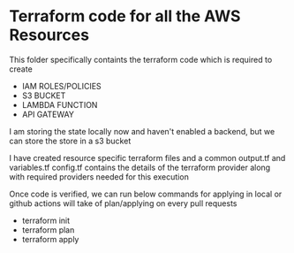 # Terraform code for all the AWS Resources 

This folder specifically containts the terraform code which is required to create 
- IAM ROLES/POLICIES
- S3 BUCKET
- LAMBDA FUNCTION
- API GATEWAY

I am storing the state locally now and haven't enabled a backend, but we can store the store in a s3 bucket 

I have created resource specific terraform files and a common output.tf and variables.tf 
config.tf contains the details of the terraform provider along with required providers needed for this execution 

Once code is verified, we can run below commands for applying in local or github actions will take of plan/applying on every pull requests 
- terraform init 
- terraform plan
- terraform apply 